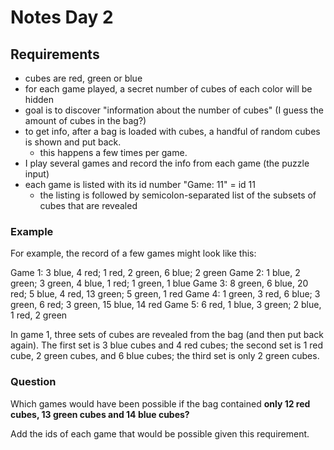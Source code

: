 # Notes Day 2

## Requirements

- cubes are red, green or blue
- for each game played, a secret number of cubes of each color will be hidden
- goal is to discover "information about the number of cubes" (I guess the amount of cubes in the
  bag?)
- to get info, after a bag is loaded with cubes, a handful of random cubes is shown and put back.
    - this happens a few times per game.
- I play several games and record the info from each game (the puzzle input)
- each game is listed with its id number "Game: 11" = id 11
    - the listing is followed by semicolon-separated list of the subsets of cubes that are revealed


### Example

For example, the record of a few games might look like this:

Game 1: 3 blue, 4 red; 1 red, 2 green, 6 blue; 2 green
Game 2: 1 blue, 2 green; 3 green, 4 blue, 1 red; 1 green, 1 blue
Game 3: 8 green, 6 blue, 20 red; 5 blue, 4 red, 13 green; 5 green, 1 red
Game 4: 1 green, 3 red, 6 blue; 3 green, 6 red; 3 green, 15 blue, 14 red
Game 5: 6 red, 1 blue, 3 green; 2 blue, 1 red, 2 green

In game 1, three sets of cubes are revealed from the bag (and then put back again). The first set is
3 blue cubes and 4 red cubes; the second set is 1 red cube, 2 green cubes, and 6 blue cubes; the
third set is only 2 green cubes.

### Question

Which games would have been possible if the bag contained **only 12 red cubes, 13 green cubes and 14
blue cubes?**

Add the ids of each game that would be possible given this requirement.
